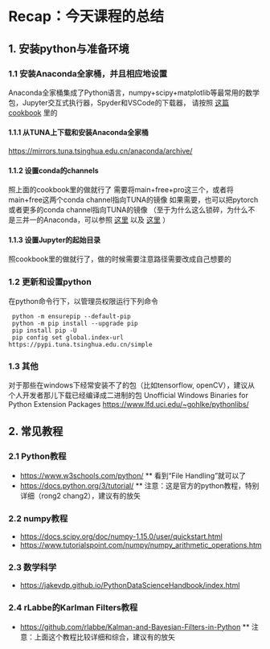# Recap：今天课程的总结

## 1. 安装python与准备环境

### 1.1 安装Anaconda全家桶，并且相应地设置
Anaconda全家桶集成了Python语言，numpy+scipy+matplotlib等最常用的数学包，Jupyter交互式执行器，Spyder和VSCode的下载器，
请按照 [这篇cookbook](https://github.com/x1angli/priority-n-productivity/blob/master/cookbook-setting_up-anaconda-w-tuna.md) 里的

#### 1.1.1 从TUNA上下载和安装Anaconda全家桶
https://mirrors.tuna.tsinghua.edu.cn/anaconda/archive/

#### 1.1.2 设置conda的channels
照上面的cookbook里的做就行了
需要将main+free+pro这三个，或者将main+free这两个conda channel指向TUNA的镜像
如果需要，也可以把pytorch或者更多的conda channel指向TUNA的镜像
（至于为什么这么锁碎，为什么不是三并一的Anaconda，可以参照 [这里](https://github.com/tuna/issues/issues/307#issuecomment-374014053) 以及 [这里](https://github.com/tuna/issues/issues/417#issuecomment-434544876) ） 

#### 1.1.3 设置Jupyter的起始目录
照cookbook里的做就行了，做的时候需要注意路径需要改成自己想要的

### 1.2 更新和设置python
在python命令行下，以管理员权限运行下列命令

     python -m ensurepip --default-pip
     python -m pip install --upgrade pip
     pip install pip -U
     pip config set global.index-url https://pypi.tuna.tsinghua.edu.cn/simple

### 1.3 其他
对于那些在windows下经常安装不了的包（比如tensorflow, openCV），建议从个人开发者那儿下载已经编译成二进制的包
Unofficial Windows Binaries for Python Extension Packages
https://www.lfd.uci.edu/~gohlke/pythonlibs/


## 2. 常见教程

### 2.1 Python教程
* https://www.w3schools.com/python/
** 看到“File Handling”就可以了
* https://docs.python.org/3/tutorial/
** 注意：这是官方的python教程，特别详细（rong2 chang2），建议有的放矢

### 2.2 numpy教程
* https://docs.scipy.org/doc/numpy-1.15.0/user/quickstart.html
* https://www.tutorialspoint.com/numpy/numpy_arithmetic_operations.htm

### 2.3 数学科学
* https://jakevdp.github.io/PythonDataScienceHandbook/index.html

### 2.4 rLabbe的Karlman Filters教程
* https://github.com/rlabbe/Kalman-and-Bayesian-Filters-in-Python
** 注意：上面这个教程比较详细和综合，建议有的放矢

